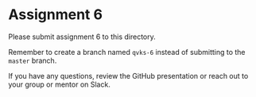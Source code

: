 # Assignment 6

Please submit assignment 6 to this directory.

Remember to create a branch named `qvks-6` 
instead of submitting to the `master` branch.

If you have any questions, review the GitHub presentation or reach
out to your group or mentor on Slack.
